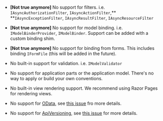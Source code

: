 - **[Not true anymore]** No support for filters. i.e. `IAsyncAuthorizationFilter`, `IAsyncActionFilter`,** **`IAsyncExceptionFilter`, `IAsyncResultFilter`, `IAsyncResourceFilter`
- **[Not true anymore]** No support for model binding. i.e. `IModelBinderProvider`, `IModelBinder`. Support can be added with a custom binding shim.
- **[Not true anymore]** No support for binding from forms. This includes binding `IFormFile` (this will be added in the future).

- No built-in support for validation. i.e. `IModelValidator`
- No support for application parts or the application model. There's no way to apply or build your own conventions.
- No built-in view rendering support. We recommend using Razor Pages for rendering views.
- No support for [OData](https://www.nuget.org/packages/Microsoft.AspNetCore.OData/), see [this issue](https://github.com/OData/AspNetCoreOData/issues/578) fro more details.
- No support for [ApiVersioning](https://www.nuget.org/packages/Microsoft.AspNetCore.Mvc.Versioning/), see [this issue](https://github.com/dotnet/aspnet-api-versioning/issues/751) for more details.